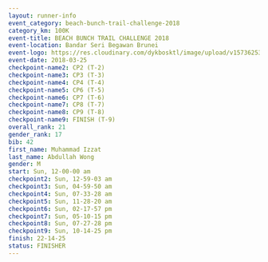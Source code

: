 ```yaml
---
layout: runner-info 
event_category: beach-bunch-trail-challenge-2018 
category_km: 100K 
event-title: BEACH BUNCH TRAIL CHALLENGE 2018 
event-location: Bandar Seri Begawan Brunei 
event-logo: https://res.cloudinary.com/dykbosktl/image/upload/v1573625354/Logo/Logo_qug4sc.jpg 
event-date: 2018-03-25 
checkpoint-name2: CP2 (T-2) 
checkpoint-name3: CP3 (T-3) 
checkpoint-name4: CP4 (T-4) 
checkpoint-name5: CP6 (T-5) 
checkpoint-name6: CP7 (T-6) 
checkpoint-name7: CP8 (T-7) 
checkpoint-name8: CP9 (T-8) 
checkpoint-name9: FINISH (T-9) 
overall_rank: 21
gender_rank: 17
bib: 42
first_name: Muhammad Izzat
last_name: Abdullah Wong
gender: M
start: Sun, 12-00-00 am
checkpoint2: Sun, 12-59-03 am
checkpoint3: Sun, 04-59-50 am
checkpoint4: Sun, 07-33-28 am
checkpoint5: Sun, 11-28-20 am
checkpoint6: Sun, 02-17-57 pm
checkpoint7: Sun, 05-10-15 pm
checkpoint8: Sun, 07-27-28 pm
checkpoint9: Sun, 10-14-25 pm
finish: 22-14-25
status: FINISHER
---
```

